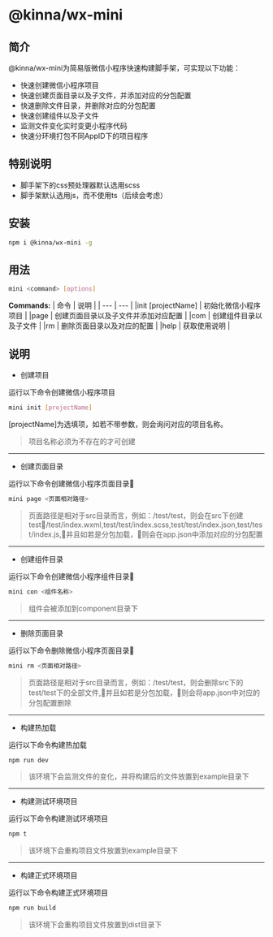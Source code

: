 # @kinna/wx-mini
## 简介
@kinna/wx-mini为简易版微信小程序快速构建脚手架，可实现以下功能：
- 快速创建微信小程序项目
- 快速创建页面目录以及子文件，并添加对应的分包配置
- 快速删除文件目录，并删除对应的分包配置
- 快速创建组件以及子文件
- 监测文件变化实时变更小程序代码
- 快速分环境打包不同AppID下的项目程序

## 特别说明
- 脚手架下的css预处理器默认选用scss
- 脚手架默认选用js，而不使用ts（后续会考虑）
## 安装
```bash
npm i @kinna/wx-mini -g
```

## 用法
```bash
mini <command> [options]
```
**Commands:**
| 命令 | 说明 |
| --- | --- |
|init [projectName] | 初始化微信小程序项目 |
|page | 创建页面目录以及子文件并添加对应配置 |
|com | 创建组件目录以及子文件 |
|rm | 删除页面目录以及对应的配置 |
|help | 获取使用说明 |

## 说明
-  创建项目

运行以下命令创建微信小程序项目
```bash
mini init [projectName]
```
[projectName]为选填项，如若不带参数，则会询问对应的项目名称。
> 项目名称必须为不存在的才可创建
---
- 创建页面目录

运行以下命令创建微信小程序页面目录
```bash
mini page <页面相对路径>
```
> 页面路径是相对于src目录而言，例如：/test/test，则会在src下创建test/test/index.wxml,test/test/index.scss,test/test/index.json,test/test/index.js,并且如若是分包加载，则会在app.json中添加对应的分包配置
---
- 创建组件目录

运行以下命令创建微信小程序组件目录
```bash
mini con <组件名称>
```
> 组件会被添加到component目录下
---
- 删除页面目录

运行以下命令删除微信小程序页面目录
```bash
mini rm <页面相对路径>
```
> 页面路径是相对于src目录而言，例如：/test/test，则会删除src下的test/test下的全部文件,并且如若是分包加载，则会将app.json中对应的分包配置删除
---
- 构建热加载

运行以下命令构建热加载
```bash
npm run dev
```
> 该环境下会监测文件的变化，并将构建后的文件放置到example目录下
---
- 构建测试环境项目

运行以下命令构建测试环境项目
```bash
npm t
```
> 该环境下会重构项目文件放置到example目录下
---
- 构建正式环境项目

运行以下命令构建正式环境项目
```bash
npm run build
```
> 该环境下会重构项目文件放置到dist目录下
